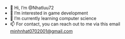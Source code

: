 - 👋 Hi, I’m @Nhatluu72
- 👀 I’m interested in game development 
- 🌱 I’m currently learning computer science 
- 📫 For contact, you can reach out to me via this email minhnhat0702001@gmail.com

<!---
Nhatluu72/Nhatluu72 is a ✨ special ✨ repository because its `README.md` (this file) appears on your GitHub profile.
You can click the Preview link to take a look at your changes.
--->
